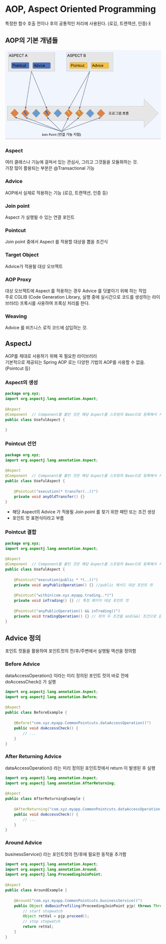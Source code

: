 # AOP, Aspect Oriented Programming

특정한 함수 호출 전이나 후의 공통적인 처리에 사용된다. (로깅, 트랜잭션, 인증)ㅐ

## AOP의 기본 개념들

![](images/2021-09-17-23-24-34.png)

### Aspect

여러 클래스나 기능에 걸쳐서 있는 관심사, 그리고 그것들을 모듈화하는 것.  
가장 많이 활용되는 부분은 @Transactional 기능

### Advice

AOP에서 실제로 적용하는 기능 (로깅, 트랜잭션, 인증 등)

### Join point

Aspect 가 실행될 수 있는 연결 포인트

### Pointcut

Join point 중에서 Aspect 를 적용할 대상을 뽑을 조건식

### Target Object

Advice가 적용될 대상 오브젝트

### AOP Proxy

대상 오브젝트에 Aspect 를 적용하는 경우 Advice 를 덧붙이기 위해 하는 작업  
주로 CGLIB (Code Generation Library, 실행 중에 실시간으로 코드를 생성하는 라이브러리) 프록시를 사용하여 프록싱 처리를 한다.

### Weaving

Advice 를 비즈니스 로직 코드에 삽입하는 것.


## AspectJ 

AOP를 제대로 사용하기 위해 꼭 필요한 라이브러리  
기본적으로 제공되는 Spring AOP 로는 다양한 기법의 AOP를 사용할 수 없음. (Pointcut 등)

### Aspect의 생성

```java
package org.xyz;
import org.aspectj.lang.annotation.Aspect;

@Aspect
@Component  // Component를 붙인 것은 해당 Aspect를 스프링의 Bean으로 등록해서 사용하기 위함
public class UsefulAspect {

}
```

### Pointcut 선언

```java
package org.xyz;
import org.aspectj.lang.annotation.Aspect;

@Aspect
@Component  // Component를 붙인 것은 해당 Aspect를 스프링의 Bean으로 등록해서 사용하기 위함
public class UsefulAspect {

	@Pointcut("execution(* transfer(..))")
	private void anyOldTransfer() {}
}
```

- 해당 Aspect의 Advice 가 적용될 Join point 를 찾기 위한 패턴 또는 조건 생성
- 포인트 컷 표현식이라고 부름

### Pointcut 결합

```java
package org.xyz;
import org.aspectj.lang.annotation.Aspect;

@Aspect
@Component  // Component를 붙인 것은 해당 Aspect를 스프링의 Bean으로 등록해서 사용하기 위함
public class UsefulAspect {

	@Pointcut("execution(public * *(..))")
	private void anyPublicOperation() {} //public 메서드 대상 포인트 컷

	@Pointcut("within(com.xyz.myapp.trading..*)")
	private void inTrading() {} // 특정 패키지 대상 포인트 컷
	
	@Pointcut("anyPublicOperation() && inTrading()")
	private void tradingOperation() {} // 위의 두 조건을 and(&&) 조건으로 결합한 포인트 컷
}
```

## Advice 정의

포인트 컷들을 활용하여 포인트컷의 전/후/주변에서 실행될 액션을 정의함

### Before Advice

dataAccessOperation() 이라는 미리 정의된 포인트 컷의 바로 전에 doAccessCheck() 가 실행

```java
import org.aspectj.lang.annotation.Aspect;
import org.aspectj.lang.annotation.Before;

@Aspect
public class BeforeExample {

    @Before("com.xyz.myapp.CommonPointcuts.dataAccessOperation()")
    public void doAccessCheck() {
        // ...
    }
}
```

### After Returning Advice

dataAccessOperation() 라는 미리 정의된 포인트컷에서 return 이 발생된 후 실행

```java
import org.aspectj.lang.annotation.Aspect;
import org.aspectj.lang.annotation.AfterReturning;

@Aspect
public class AfterReturningExample {

    @AfterReturning("com.xyz.myapp.CommonPointcuts.dataAccessOperation()")
    public void doAccessCheck() {
        // ...
    }
}
```

### Around Advice

businessService() 라는 포인트컷의 전/후에 필요한 동작을 추가함

```java
import org.aspectj.lang.annotation.Aspect;
import org.aspectj.lang.annotation.Around;
import org.aspectj.lang.ProceedingJoinPoint;

@Aspect
public class AroundExample {

    @Around("com.xyz.myapp.CommonPointcuts.businessService()")
    public Object doBasicProfiling(ProceedingJoinPoint pjp) throws Throwable {
        // start stopwatch
        Object retVal = pjp.proceed();
        // stop stopwatch
        return retVal;
    }
}
```

